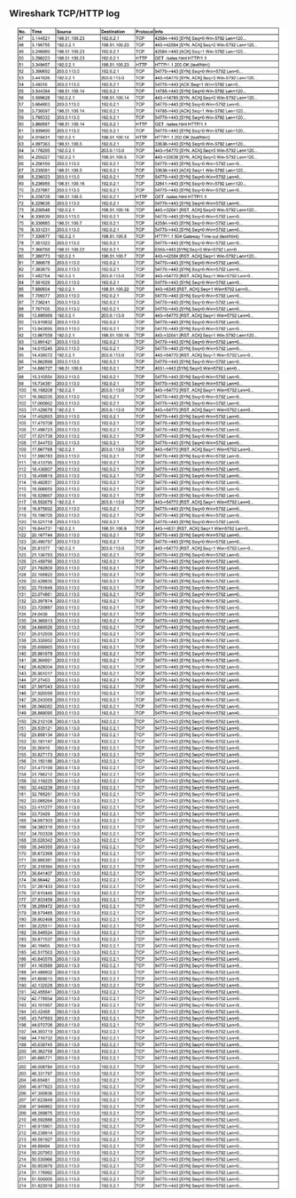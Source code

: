 ### Wireshark TCP/HTTP log
![tcpdump_log](img/TCP_log-1.png)
![tcpdump_log](img/TCP_log-2.png)
![tcpdump_log](img/TCP_log-3.png)
![tcpdump_log](img/TCP_log-4.png)
